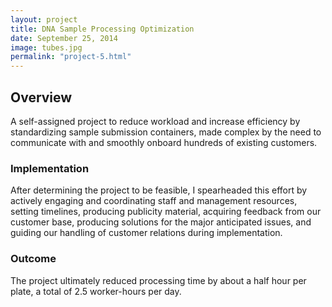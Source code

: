 ```yaml
---
layout: project
title: DNA Sample Processing Optimization
date: September 25, 2014
image: tubes.jpg
permalink: "project-5.html"
---
```


## Overview
A self-assigned project to reduce workload and increase efficiency by standardizing sample submission containers, made complex by the need to communicate with and smoothly onboard hundreds of existing customers.

### Implementation
After determining the project to be feasible, I spearheaded this effort by actively engaging and coordinating staff and management resources, setting timelines, producing publicity material, acquiring feedback from our customer base, producing solutions for the major anticipated issues, and guiding our handling of customer relations during implementation.

### Outcome
The project ultimately reduced processing time by about a half hour per plate, a total of 2.5 worker-hours per day.
